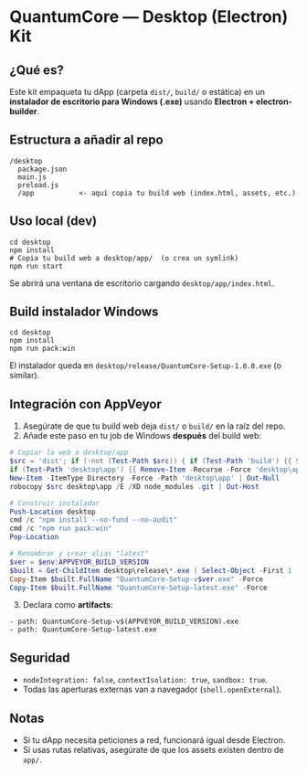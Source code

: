# QuantumCore — Desktop (Electron) Kit

## ¿Qué es?
Este kit empaqueta tu dApp (carpeta `dist/`, `build/` o estática) en un **instalador de escritorio para Windows (.exe)** usando **Electron + electron-builder**.

## Estructura a añadir al repo
```
/desktop
  package.json
  main.js
  preload.js
  /app           <- aquí copia tu build web (index.html, assets, etc.)
```

## Uso local (dev)
```
cd desktop
npm install
# Copia tu build web a desktop/app/  (o crea un symlink)
npm run start
```
Se abrirá una ventana de escritorio cargando `desktop/app/index.html`.

## Build instalador Windows
```
cd desktop
npm install
npm run pack:win
```
El instalador queda en `desktop/release/QuantumCore-Setup-1.0.0.exe` (o similar).

## Integración con AppVeyor
1) Asegúrate de que tu build web deja `dist/` o `build/` en la raíz del repo.
2) Añade este paso en tu job de Windows **después** del build web:

```powershell
# Copiar la web a desktop/app
$src = 'dist'; if (-not (Test-Path $src)) { if (Test-Path 'build') {{ $src='build' }} else {{ $src='.' }} }
if (Test-Path 'desktop\app') {{ Remove-Item -Recurse -Force 'desktop\app' }}
New-Item -ItemType Directory -Force -Path 'desktop\app' | Out-Null
robocopy $src desktop\app /E /XD node_modules .git | Out-Host

# Construir instalador
Push-Location desktop
cmd /c "npm install --no-fund --no-audit"
cmd /c "npm run pack:win"
Pop-Location

# Renombrar y crear alias "latest"
$ver = $env:APPVEYOR_BUILD_VERSION
$built = Get-ChildItem desktop\release\*.exe | Select-Object -First 1
Copy-Item $built.FullName "QuantumCore-Setup-v$ver.exe" -Force
Copy-Item $built.FullName "QuantumCore-Setup-latest.exe" -Force
```

3) Declara como **artifacts**:
```
- path: QuantumCore-Setup-v$(APPVEYOR_BUILD_VERSION).exe
- path: QuantumCore-Setup-latest.exe
```

## Seguridad
- `nodeIntegration: false`, `contextIsolation: true`, `sandbox: true`.
- Todas las aperturas externas van a navegador (`shell.openExternal`).

## Notas
- Si tu dApp necesita peticiones a red, funcionará igual desde Electron.
- Si usas rutas relativas, asegúrate de que los assets existen dentro de `app/`.
